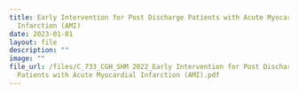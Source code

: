 ```yaml
---
title: Early Intervention for Post Discharge Patients with Acute Myocardial
  Infarction (AMI)
date: 2023-01-01
layout: file
description: ""
image: ""
file_url: /files/C_733_CGH_SHM 2022_Early Intervention for Post Discharge
  Patients with Acute Myocardial Infarction (AMI).pdf
---
```

